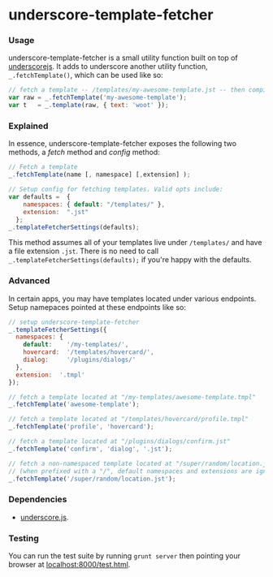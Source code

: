 
# underscore-template-fetcher

### Usage
underscore-template-fetcher is a small utility function built on top of [underscorejs](http://underscorejs.org). It adds to underscore another utility function, `_.fetchTemplate()`, which can be used like so:

```javascript
// fetch a template -- /templates/my-awesome-template.jst -- then compile it
var raw = _.fetchTemplate('my-awesome-template');
var t   = _.template(raw, { text: 'woot' });
````

### Explained
In essence, underscore-template-fetcher exposes the following two methods, a _fetch_ method and _config_ method: 

```javascript
// Fetch a template
_.fetchTemplate(name [, namespace] [,extension] );

// Setup config for fetching templates. Valid opts include:
var defaults =  {
    namespaces: { default: "/templates/" },
    extension:  ".jst"  
  };
_.templateFetcherSettings(defaults);
````

This method assumes all of your templates live under `/templates/` and have a file extension `.jst`. There is no need to call `_.templateFetcherSettings(defaults);` if you're happy with the defaults.

### Advanced

In certain apps, you may have templates located under various endpoints. Setup namepaces pointed at these endpoints like so:

```javascript
// setup underscore-template-fetcher 
_.templateFetcherSettings({
  namespaces: {
    default:    '/my-templates/',
    hovercard:  '/templates/hovercard/',
    dialog:     '/plugins/dialogs/'
  },
  extension:  '.tmpl'
});

// fetch a template located at "/my-templates/awesome-template.tmpl"
_.fetchTemplate('awesome-template');

// fetch a template located at "/templates/hovercard/profile.tmpl"
_.fetchTemplate('profile', 'hovercard');

// fetch a template located at "/plugins/dialogs/confirm.jst"
_.fetchTemplate('confirm', 'dialog', '.jst');

// fetch a non-namespaced template located at "/super/random/location.jst"
// (when prefixed with a "/", default namespaces and extensions are ignored)
_.fetchTemplate('/super/random/location.jst');

```` 

### Dependencies

   - [underscore.js](http://underscorejs.org/).

### Testing

You can run the test suite by running `grunt server` then pointing your browser at [localhost:8000/test.html](http://localhost:8000/test.html).

